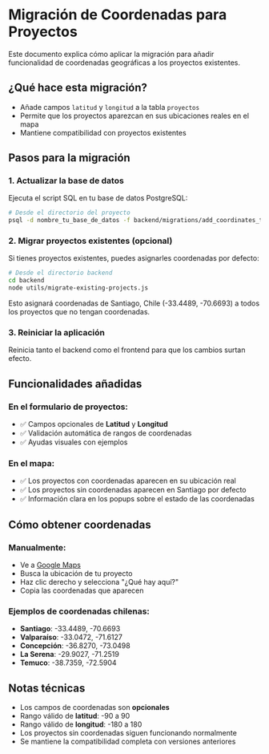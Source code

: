 # Migración de Coordenadas para Proyectos

Este documento explica cómo aplicar la migración para añadir funcionalidad de coordenadas geográficas a los proyectos existentes.

## ¿Qué hace esta migración?

- Añade campos `latitud` y `longitud` a la tabla `proyectos`
- Permite que los proyectos aparezcan en sus ubicaciones reales en el mapa
- Mantiene compatibilidad con proyectos existentes

## Pasos para la migración

### 1. Actualizar la base de datos

Ejecuta el script SQL en tu base de datos PostgreSQL:

```bash
# Desde el directorio del proyecto
psql -d nombre_tu_base_de_datos -f backend/migrations/add_coordinates_to_proyectos.sql
```

### 2. Migrar proyectos existentes (opcional)

Si tienes proyectos existentes, puedes asignarles coordenadas por defecto:

```bash
# Desde el directorio backend
cd backend
node utils/migrate-existing-projects.js
```

Esto asignará coordenadas de Santiago, Chile (-33.4489, -70.6693) a todos los proyectos que no tengan coordenadas.

### 3. Reiniciar la aplicación

Reinicia tanto el backend como el frontend para que los cambios surtan efecto.

## Funcionalidades añadidas

### En el formulario de proyectos:
- ✅ Campos opcionales de **Latitud** y **Longitud**
- ✅ Validación automática de rangos de coordenadas
- ✅ Ayudas visuales con ejemplos

### En el mapa:
- ✅ Los proyectos con coordenadas aparecen en su ubicación real
- ✅ Los proyectos sin coordenadas aparecen en Santiago por defecto
- ✅ Información clara en los popups sobre el estado de las coordenadas

## Cómo obtener coordenadas

### Manualmente:
- Ve a [Google Maps](https://maps.google.com)
- Busca la ubicación de tu proyecto
- Haz clic derecho y selecciona "¿Qué hay aquí?"
- Copia las coordenadas que aparecen

### Ejemplos de coordenadas chilenas:
- **Santiago**: -33.4489, -70.6693
- **Valparaíso**: -33.0472, -71.6127
- **Concepción**: -36.8270, -73.0498
- **La Serena**: -29.9027, -71.2519
- **Temuco**: -38.7359, -72.5904

## Notas técnicas

- Los campos de coordenadas son **opcionales**
- Rango válido de **latitud**: -90 a 90
- Rango válido de **longitud**: -180 a 180
- Los proyectos sin coordenadas siguen funcionando normalmente
- Se mantiene la compatibilidad completa con versiones anteriores
